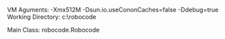 VM Aguments: -Xmx512M -Dsun.io.useCononCaches=false -Ddebug=true
Working Directory: c:\robocode

Main Class: robocode.Robocode